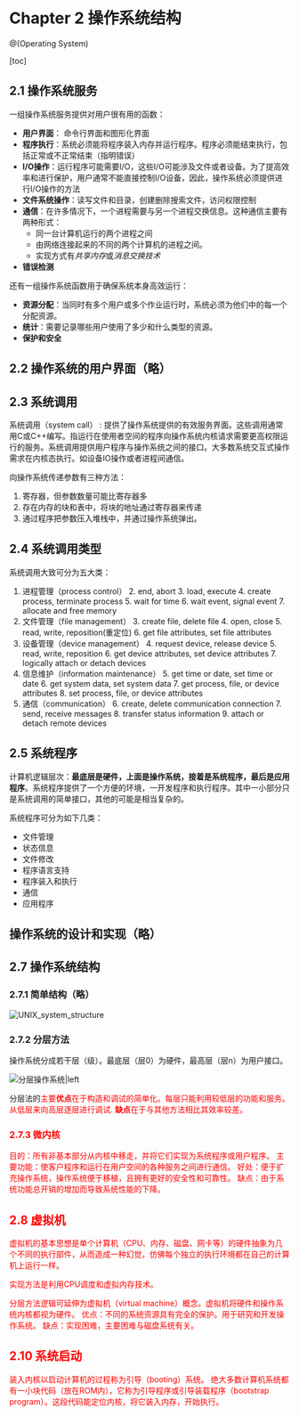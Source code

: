 # Chapter 2 操作系统结构

@(Operating System)

[toc]

## 2.1 操作系统服务
一组操作系统服务提供对用户很有用的函数：
- **用户界面**： 命令行界面和图形化界面
- **程序执行**：系统必须能将程序装入内存并运行程序。程序必须能结束执行，包括正常或不正常结束（指明错误）
- **I/O操作**：运行程序可能需要I/O，这些I/O可能涉及文件或者设备。为了提高效率和进行保护，用户通常不能直接控制I/O设备，因此，操作系统必须提供进行I/O操作的方法
- **文件系统操作**：读写文件和目录，创建删除搜索文件，访问权限控制
- **通信**：在许多情况下，一个进程需要与另一个进程交换信息。这种通信主要有两种形式：
	- 同一台计算机运行的两个进程之间
	- 由网络连接起来的不同的两个计算机的进程之间。
	- 实现方式有*共享内存*或*消息交换技术*
- **错误检测**

还有一组操作系统函数用于确保系统本身高效运行：
- **资源分配**：当同时有多个用户或多个作业运行时，系统必须为他们中的每一个分配资源。
- **统计**：需要记录哪些用户使用了多少和什么类型的资源。
- **保护和安全**

## 2.2 操作系统的用户界面（略）

## 2.3 系统调用

系统调用（system call）
:	提供了操作系统提供的有效服务界面。这些调用通常用C或C++编写。指运行在使用者空间的程序向操作系统内核请求需要更高权限运行的服务。系统调用提供用户程序与操作系统之间的接口。大多数系统交互式操作需求在内核态执行。如设备IO操作或者进程间通信。

向操作系统传递参数有三种方法：
1. 寄存器，但参数数量可能比寄存器多
2. 存在内存的块和表中，将块的地址通过寄存器来传递
3. 通过程序把参数压入堆栈中，并通过操作系统弹出。

## 2.4 系统调用类型
系统调用大致可分为五大类：
1. 进程管理（process control）
	2. end, abort
	3. load, execute
	4. create process, terminate process
	5. wait for time
	6. wait event, signal event
	7. allocate and free memory
2. 文件管理（file management）
	3. create file, delete file
	4. open, close 
	5. read, write, reposition(重定位)
	6. get file attributes, set file attributes
3. 设备管理（device management）
	4. request device, release device 
	5. read, write, reposition
	6. get device attributes, set device attributes
	7. logically attach or detach devices
4. 信息维护（information maintenance）
	5. get time or date, set time or date
	6. get system data, set system data
	7. get process, file, or device attributes
	8. set process, file, or device attributes
5. 通信（communication）
	6. create, delete communication connection
	7. send, receive messages
	8. transfer status information
	9. attach or detach remote devices 

## 2.5 系统程序

计算机逻辑层次：**最底层是硬件，上面是操作系统，接着是系统程序，最后是应用程序**。系统程序提供了一个方便的环境，一开发程序和执行程序。其中一小部分只是系统调用的简单接口，其他的可能是相当复杂的。

系统程序可分为如下几类：
- 文件管理
- 状态信息
- 文件修改
- 程序语言支持
- 程序装入和执行
- 通信
- 应用程序

## 操作系统的设计和实现（略）

## 2.7 操作系统结构

### 2.7.1 简单结构（略）

![UNIX_system_structure](http://or5jajfqs.bkt.clouddn.com/osnote/chapter2/UNIX_system_structure.png)

### 2.7.2 分层方法
操作系统分成若干层（级）。最底层（层0）为硬件，最高层（层n）为用户接口。

![分层操作系统|left](http://or5jajfqs.bkt.clouddn.com/osnote/chapter2/layered_os.png)

分层法的<font color=#FF0000>主要**优点**<font>在于构造和调试的简单化。每层只能利用较低层的功能和服务。从低层来向高层逐层进行调试.
**缺点**在于与其他方法相比其效率较差。

### 2.7.3 微内核
目的：所有非基本部分从内核中移走，并将它们实现为系统程序或用户程序。
主要功能：使客户程序和运行在用户空间的各种服务之间进行通信。
好处：便于扩充操作系统，操作系统便于移植，且拥有更好的安全性和可靠性。
缺点：由于系统功能总开销的增加而导致系统性能的下降。

## 2.8 虚拟机

虚拟机的基本思想是单个计算机（CPU、内存、磁盘、网卡等）的硬件抽象为几个不同的执行部件，从而造成一种幻觉，仿佛每个独立的执行环境都在自己的计算机上运行一样。

实现方法是利用CPU调度和虚拟内存技术。

分层方法逻辑可延伸为虚拟机（virtual machine）概念。虚拟机将硬件和操作系统内核都视为硬件。
<font color=#FF0000>优点</font>：不同的系统资源具有完全的保护。用于研究和开发操作系统。
<font color=#FF0000>缺点</font>：实现困难，主要困难与磁盘系统有关。

## 2.10 系统启动
装入内核以启动计算机的过程称为引导（booting）系统。
绝大多数计算机系统都有一小块代码（放在ROM内），它称为引导程序或引导装载程序（bootstrap program）。这段代码能定位内核，将它装入内存，开始执行。